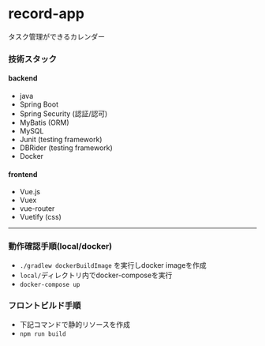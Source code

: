 # record-app
タスク管理ができるカレンダー

### 技術スタック

#### backend

- java
- Spring Boot
- Spring Security (認証/認可)
- MyBatis (ORM)
- MySQL
- Junit (testing framework)
- DBRider (testing framework)
- Docker 

#### frontend
- Vue.js
- Vuex
- vue-router
- Vuetify (css)

---

### 動作確認手順(local/docker)
 - `./gradlew dockerBuildImage` を実行しdocker imageを作成
 - `local/`ディレクトリ内でdocker-composeを実行
 - `docker-compose up`

### フロントビルド手順
 - 下記コマンドで静的リソースを作成
 - `npm run build`

